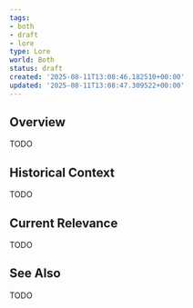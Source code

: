 ```yaml
---
tags:
- both
- draft
- lore
type: Lore
world: Both
status: draft
created: '2025-08-11T13:08:46.182510+00:00'
updated: '2025-08-11T13:08:47.309522+00:00'
---
```



## Overview

TODO
## Historical Context

TODO
## Current Relevance

TODO
## See Also

TODO
